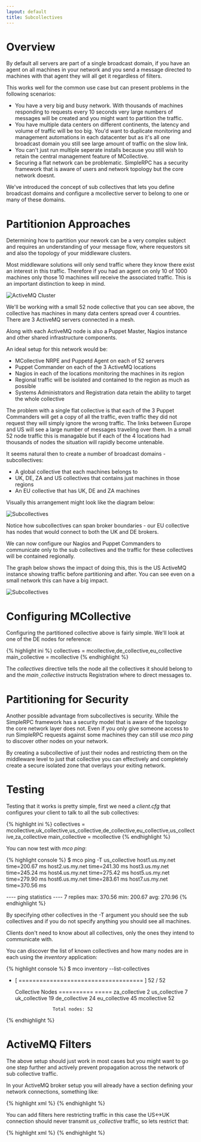 ```yaml
---
layout: default
title: Subcollectives
---
```

[ActiveMQClustering]: /mcollective/reference/integration/activemq_clusters.html
[MessageFlow]: messageflow.html

# Overview

By default all servers are part of a single broadcast domain, if you have an
agent on all machines in your network and you send a message directed to
machines with that agent they will all get it regardless of filters.

This works well for the common use case but can present problems in the
following scenarios:

 * You have a very big and busy network.  With thousands of machines responding
   to requests every 10 seconds very large numbers of messages will be created
   and you might want to partition the traffic.
 * You have multiple data centers on different continents, the latency and
   volume of traffic will be too big.  You'd want to duplicate monitoring and
   management automations in each datacenter but as it's all one broadcast
   domain you still see large amount of traffic on the slow link.
 * You can't just run multiple seperate installs because you still wish to
   retain the central management feature of MCollective.
 * Securing a flat network can be problematic.  SimpleRPC has a security
   framework that is aware of users and network topology but the core network
   doesnt.

We've introduced the concept of sub collectives that lets you define broadcast
domains and configure a mcollective server to belong to one or many of these domains.

# Partitionion Approaches

Determining how to partition your nework can be a very complex subject and
requires an understanding of your message flow, where requestors sit and also
the topology of your middleware clusters.

Most middleware solutions will only send traffic where they know there exist an
interest in this traffic.  Therefore if you had an agent on only 10 of 1000
machines only those 10 machines will receive the associated traffic.  This is an
important distinction to keep in mind.

![ActiveMQ Cluster](../../images/subcollectives-multiple-middleware.png)

We'll be working with a small 52 node collective that you can see above, the
collective has machines in many data centers spread over 4 countries.  There are
3 ActiveMQ servers connected in a mesh.

Along with each ActiveMQ node is also a Puppet Master, Nagios instance and other
shared infrastructure components.

An ideal setup for this network would be:

 * MCollective NRPE and Puppetd Agent on each of 52 servers
 * Puppet Commander on each of the 3 ActiveMQ locations
 * Nagios in each of the locations monitoring the machines in its region
 * Regional traffic will be isolated and contained to the region as much as
   possible
 * Systems Administrators and Registration data retain the ability to target the
   whole collective

The problem with a single flat collective is that each of the 3 Puppet
Commanders will get a copy of all the traffic, even traffic they did not request
they will simply ignore the wrong traffic.  The links between Europe and US will
see a large number of messages traveling over them.  In a small 52 node traffic
this is managable but if each of the 4 locations had thousands of nodes the
situation will rapidly become untenable.

It seems natural then to create a number of broadcast domains - subcollectives:

 * A global collective that each machines belongs to
 * UK, DE, ZA and US collectives that contains just machines in those regions
 * An EU collective that has UK, DE and ZA machines

Visually this arrangement might look like the diagram below:

![Subcollectives](../../images/subcollectives-collectives.png)

Notice how subcollectives can span broker boundaries - our EU collective has nodes
that would connect to both the UK and DE brokers.

We can now configure our Nagios and Puppet Commanders to communicate only to the
sub collectives and the traffic for these collectives will be contained
regionally.

The graph below shows the impact of doing this, this is the US ActiveMQ instance
showing traffic before partitioning and after.  You can see even on a small
network this can have a big impact.

![Subcollectives](../../images/subcollectives-impact.png)

# Configuring MCollective

Configuring the partitioned collective above is fairly simple.  We'll look at
one of the DE nodes for reference:

{% highlight ini %}
collectives = mcollective,de_collective,eu_collective
main_collective = mcollective
{% endhighlight %}

The _collectives_ directive tells the node all the collectives it should belong
to and the _main`_`collective_ instructs Registration where to direct messages
to.

# Partitioning for Security

Another possible advantage from subcollectives is security.  While the SimpleRPC
framework has a security model that is aware of the topology the core network
layer does not.  Even if you only give someone access to run SimpleRPC requests
against some machines they can still use _mco ping_ to discover other nodes on
your network.

By creating a subcollective of just their nodes and restricting them on the
middleware level to just that collective you can effectively and completely
create a secure isolated zone that overlays your exiting network.

# Testing

Testing that it works is pretty simple, first we need a _client.cfg_ that
configures your client to talk to all the sub collectives:

{% highlight ini %}
collectives = mcollective,uk_collective,us_collective,de_collective,eu_collective,us_collective,za_collective
main_collective = mcollective
{% endhighlight %}

You can now test with _mco ping_:

{% highlight console %}
$ mco ping -T us_collective
host1.us.my.net         time=200.67 ms
host2.us.my.net         time=241.30 ms
host3.us.my.net         time=245.24 ms
host4.us.my.net         time=275.42 ms
host5.us.my.net         time=279.90 ms
host6.us.my.net         time=283.61 ms
host7.us.my.net         time=370.56 ms


---- ping statistics ----
7 replies max: 370.56 min: 200.67 avg: 270.96
{% endhighlight %}

By specifying other collectives in the -T argument you should see the sub
collectives and if you do not specify anything you should see all machines.

Clients don't need to know about all collectives, only the ones they intend
to communicate with.

You can discover the list of known collectives and how many nodes are in each
using the _inventory_ application:

{% highlight console %}
$ mco inventory --list-collectives

 * [ ==================================== ] 52 / 52

   Collective                     Nodes
   ==========                     =====
   za_collective                  2
   us_collective                  7
   uk_collective                  19
   de_collective                  24
   eu_collective                  45
   mcollective                    52

                     Total nodes: 52

{% endhighlight %}

# ActiveMQ Filters

The above setup should just work in most cases but you might want to go one step
further and actively prevent propagation across the network of sub collective
traffic.

In your ActiveMQ broker setup you will already have a section defining your
network connections, something like:

{% highlight xml %}
<networkConnectors>
  <networkConnector
     name="us-uk"
     uri="static:(tcp://stomp1.uk.my.net:6166)"
     userName="amq"
     password="secret"
     duplex="true" />
</networkConnectors>
{% endhighlight %}

You can add filters here restricting traffic in this case the US<->UK connection
should never transmit _us`_`collective_ traffic, so lets restrict that:

{% highlight xml %}
<networkConnectors>
  <networkConnector
     name="us-uk"
     uri="static:(tcp://stomp1.uk.my.net:6166)"
     userName="amq"
     password="secret"
     duplex="true">
     <excludedDestinations>
       <topic physicalName="us_collective.>" />
       <topic physicalName="uk_collective.>" />
       <topic physicalName="de_collective.>" />
       <topic physicalName="za_collective.>" />
       <topic physicalName="eu_collective.>" />
     </excludedDestinations>
  </networkConnector>
</networkConnectors>
{% endhighlight %}
